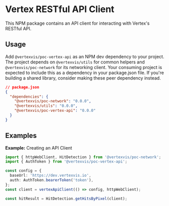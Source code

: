 # Vertex RESTful API Client

This NPM package contains an API client for interacting with Vertex's RESTful
API.

## Usage

Add `@vertexvis/poc-vertex-api` as an NPM dev dependency to your project. The
project depends on `@vertexvis/utils` for common helpers and
`@vertexvis/poc-network` for its networking client. Your consuming project is
expected to include this as a dependency in your package.json file. If you're
building a shared library, consider making these peer dependency instead.

```json
// package.json
{
  "dependencies": {
    "@vertexvis/poc-network": "0.0.0",
    "@vertexvis/utils": "0.0.0",
    "@vertexvis/poc-vertex-api": "0.0.0"
  }
}
```

## Examples

**Example:** Creating an API Client

```ts
import { httpWebClient, HitDetection } from '@vertexvis/poc-network';
import { AuthToken } from '@vertexvis/poc-vertex-api';

const config = {
  baseUrl: 'https://dev.vertexvis.io',
  auth: AuthToken.bearerToken('token'),
};
const client = vertexApiClient(() => config, httpWebClient);

const hitResult = HitDetection.getHitsByPixel(client);
```
